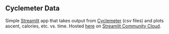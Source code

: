 ## Cyclemeter Data

Simple [Streamlit](https://streamlit.io/) app that takes output from [Cyclemeter](https://cyclemeter.com/) (csv files) and plots ascent, calories, etc. vs. time. Hosted [here](https://cyclemeter-4zvccteaqusorsnjrfetfq.streamlit.app/) on [Streamlit Community Cloud](https://streamlit.io/cloud).
